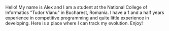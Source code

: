 Hello! My name is Alex and I am a student at the National College of Informatics "Tudor Vianu" in Bucharest, Romania. 
I have a 1 and a half years experience in competitive programming and quite little experience in developing. Here is a place where I can track my evolution. Enjoy!

<!---
lolismek/lolismek is a ✨ special ✨ repository because its `README.md` (this file) appears on your GitHub profile.
You can click the Preview link to take a look at your changes.
--->
